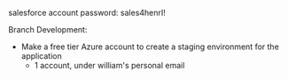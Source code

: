
salesforce account password: sales4henrI!

Branch Development:
- Make a free tier Azure account to create a staging environment for the application
	- 1 account, under william's personal email